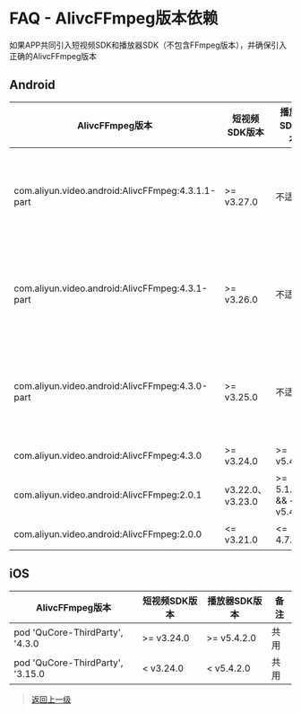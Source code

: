 # FAQ - AlivcFFmpeg版本依赖

如果APP共同引入短视频SDK和播放器SDK（不包含FFmpeg版本），并确保引入正确的AlivcFFmpeg版本
## Android
| AlivcFFmpeg版本 | 短视频SDK版本 | 播放器SDK版本 | 备注  |
| -------- | -------- | -------- | ----- |
| com.aliyun.video.android:AlivcFFmpeg:4.3.1.1-part | >= v3.27.0   |   不适用  | 短视频专用(较小)  |
| com.aliyun.video.android:AlivcFFmpeg:4.3.1-part | >= v3.26.0   |   不适用  | 短视频专用(较小)  |
| com.aliyun.video.android:AlivcFFmpeg:4.3.0-part | >= v3.25.0   |   不适用  | 短视频专用(较小)  |
| com.aliyun.video.android:AlivcFFmpeg:4.3.0 |  >= v3.24.0   |  >= v5.4.2.0    |   共用  |
| com.aliyun.video.android:AlivcFFmpeg:2.0.1  |   v3.22.0、v3.23.0  |  >= 5.1.2 && < v5.4.2.0  |  共用   |
| com.aliyun.video.android:AlivcFFmpeg:2.0.0  |   <= v3.21.0  |   <= 4.7.4  |  共用   |

## iOS

| AlivcFFmpeg版本 | 短视频SDK版本 | 播放器SDK版本 | 备注  |
| -------- | -------- | -------- | ----- |
| pod 'QuCore-ThirdParty', '4.3.0 |  >= v3.24.0   |  >= v5.4.2.0    |   共用  |
| pod 'QuCore-ThirdParty', '3.15.0  |   < v3.24.0  |  < v5.4.2.0  |  共用   |

>[返回上一级](README.md)